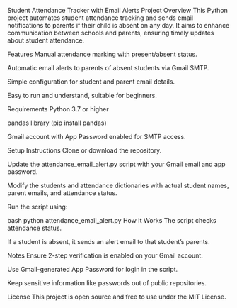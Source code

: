 Student Attendance Tracker with Email Alerts
Project Overview
This Python project automates student attendance tracking and sends email notifications to parents if their child is absent on any day. It aims to enhance communication between schools and parents, ensuring timely updates about student attendance.

Features
Manual attendance marking with present/absent status.

Automatic email alerts to parents of absent students via Gmail SMTP.

Simple configuration for student and parent email details.

Easy to run and understand, suitable for beginners.

Requirements
Python 3.7 or higher

pandas library (pip install pandas)

Gmail account with App Password enabled for SMTP access.

Setup Instructions
Clone or download the repository.

Update the attendance_email_alert.py script with your Gmail email and app password.

Modify the students and attendance dictionaries with actual student names, parent emails, and attendance status.

Run the script using:

bash
python attendance_email_alert.py
How It Works
The script checks attendance status.

If a student is absent, it sends an alert email to that student’s parents.

Notes
Ensure 2-step verification is enabled on your Gmail account.

Use Gmail-generated App Password for login in the script.

Keep sensitive information like passwords out of public repositories.

License
This project is open source and free to use under the MIT License.
